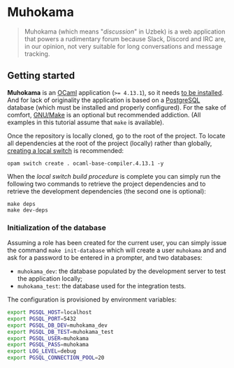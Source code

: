 # Muhokama

> Muhokama (which means "_discussion_" in Uzbek) is a web application that
> powers a rudimentary forum because Slack, Discord and IRC are, in our opinion,
> not very suitable for long conversations and message tracking.

## Getting started

**Muhokama** is an [OCaml](https;//ocaml.org) application (`>= 4.13.1`), so it
needs [to be installed](https://ocaml.org/learn/tutorials/up_and_running.html).
And for lack of originality the application is based on a
[PostgreSQL](https://www.postgresql.org/) database (which must be installed and
properly configured). For the sake of comfort,
[GNU/Make](https://www.gnu.org/software/make/) is an optional but recommended
addiction. (All examples in this tutorial assume that `make` is available).

Once the repository is locally cloned, go to the root of the project. To locate
all dependencies at the root of the project (locally) rather than globally,
[creating a local switch](https://opam.ocaml.org/doc/Usage.html#opam-switch) is
recommended:

``` shellsession
opam switch create . ocaml-base-compiler.4.13.1 -y
```

When the _local switch build procedure_ is complete you can simply run the
following two commands to retrieve the project dependencies and to retrieve the
development dependencies (the second one is optional):

``` shellsession
make deps
make dev-deps
```

### Initialization of the database

Assuming a role has been created for the current user, you can simply issue the
command `make init-database` which will create a user `muhokama` and and ask for
a password to be entered in a prompter, and two databases:

- `muhokama_dev`: the database populated by the development server to test the
  application locally;
- `muhokama_test`: the database used for the integration tests.

The configuration is provisioned by environment variables: 

``` sh
export PGSQL_HOST=localhost
export PGSQL_PORT=5432
export PGSQL_DB_DEV=muhokama_dev
export PGSQL_DB_TEST=muhokama_test
export PGSQL_USER=muhokama
export PGSQL_PASS=muhokama
export LOG_LEVEL=debug
export PGSQL_CONNECTION_POOL=20
```

